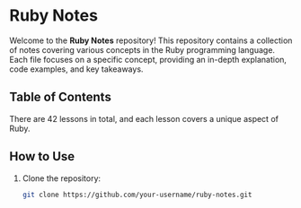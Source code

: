 # Ruby Notes

Welcome to the **Ruby Notes** repository! This repository contains a collection of notes covering various concepts in the Ruby programming language. Each file focuses on a specific concept, providing an in-depth explanation, code examples, and key takeaways.

## Table of Contents

There are 42 lessons in total, and each lesson covers a unique aspect of Ruby.

## How to Use

1. Clone the repository:
   ```bash
   git clone https://github.com/your-username/ruby-notes.git
   ```
